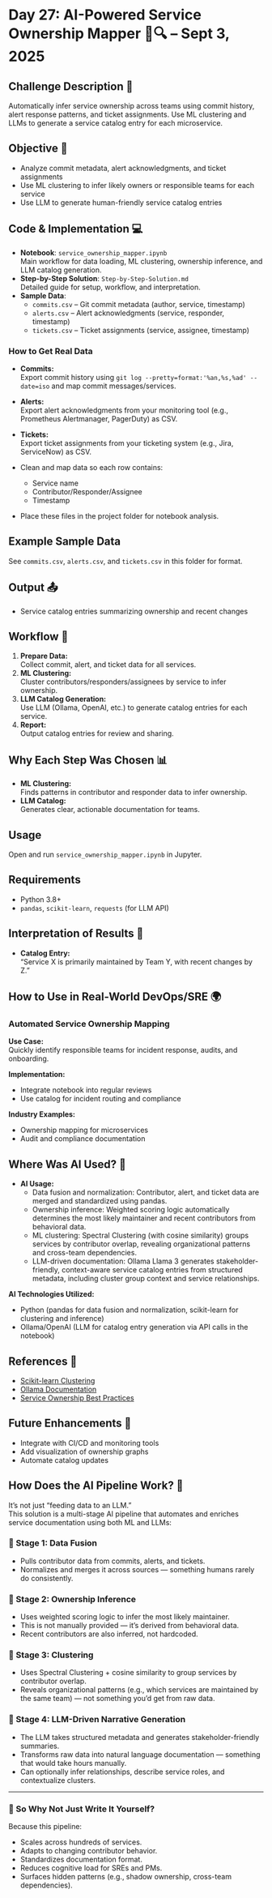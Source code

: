 # Day 27: AI-Powered Service Ownership Mapper 🧠🔍 – Sept 3, 2025

## Challenge Description 🎯
Automatically infer service ownership across teams using commit history, alert response patterns, and ticket assignments. Use ML clustering and LLMs to generate a service catalog entry for each microservice.

## Objective 🚀
- Analyze commit metadata, alert acknowledgments, and ticket assignments
- Use ML clustering to infer likely owners or responsible teams for each service
- Use LLM to generate human-friendly service catalog entries

## Code & Implementation 💻
- **Notebook**: `service_ownership_mapper.ipynb`  
  Main workflow for data loading, ML clustering, ownership inference, and LLM catalog generation.
- **Step-by-Step Solution**: `Step-by-Step-Solution.md`  
  Detailed guide for setup, workflow, and interpretation.
- **Sample Data**:  
  - `commits.csv` – Git commit metadata (author, service, timestamp)
  - `alerts.csv` – Alert acknowledgments (service, responder, timestamp)
  - `tickets.csv` – Ticket assignments (service, assignee, timestamp)

### How to Get Real Data

- **Commits:**  
  Export commit history using `git log --pretty=format:'%an,%s,%ad' --date=iso` and map commit messages/services.
- **Alerts:**  
  Export alert acknowledgments from your monitoring tool (e.g., Prometheus Alertmanager, PagerDuty) as CSV.
- **Tickets:**  
  Export ticket assignments from your ticketing system (e.g., Jira, ServiceNow) as CSV.

- Clean and map data so each row contains:  
  - Service name  
  - Contributor/Responder/Assignee  
  - Timestamp

- Place these files in the project folder for notebook analysis.

## Example Sample Data

See `commits.csv`, `alerts.csv`, and `tickets.csv` in this folder for format.

## Output 📤
  - Service catalog entries summarizing ownership and recent changes

## Workflow 🔄
1. **Prepare Data:**  
   Collect commit, alert, and ticket data for all services.
2. **ML Clustering:**  
   Cluster contributors/responders/assignees by service to infer ownership.
3. **LLM Catalog Generation:**  
   Use LLM (Ollama, OpenAI, etc.) to generate catalog entries for each service.
4. **Report:**  
   Output catalog entries for review and sharing.

## Why Each Step Was Chosen 📊
- **ML Clustering:**  
  Finds patterns in contributor and responder data to infer ownership.
- **LLM Catalog:**  
  Generates clear, actionable documentation for teams.

## Usage

Open and run `service_ownership_mapper.ipynb` in Jupyter.

## Requirements

- Python 3.8+
- `pandas`, `scikit-learn`, `requests` (for LLM API)

## Interpretation of Results 🧠
- **Catalog Entry:**  
  “Service X is primarily maintained by Team Y, with recent changes by Z.”

## How to Use in Real-World DevOps/SRE 🌍

### Automated Service Ownership Mapping
**Use Case:**  
Quickly identify responsible teams for incident response, audits, and onboarding.

**Implementation:**  
- Integrate notebook into regular reviews
- Use catalog for incident routing and compliance

**Industry Examples:**  
- Ownership mapping for microservices
- Audit and compliance documentation

## Where Was AI Used? 🤖

- **AI Usage:**  
  - Data fusion and normalization: Contributor, alert, and ticket data are merged and standardized using pandas.
  - Ownership inference: Weighted scoring logic automatically determines the most likely maintainer and recent contributors from behavioral data.
  - ML clustering: Spectral Clustering (with cosine similarity) groups services by contributor overlap, revealing organizational patterns and cross-team dependencies.
  - LLM-driven documentation: Ollama Llama 3 generates stakeholder-friendly, context-aware service catalog entries from structured metadata, including cluster group context and service relationships.

**AI Technologies Utilized:**  
- Python (pandas for data fusion and normalization, scikit-learn for clustering and inference)
- Ollama/OpenAI (LLM for catalog entry generation via API calls in the notebook)

## References 📖
- [Scikit-learn Clustering](https://scikit-learn.org/stable/modules/clustering.html)
- [Ollama Documentation](https://ollama.com/docs)
- [Service Ownership Best Practices](https://sre.google/sre-book/service-ownership/)

## Future Enhancements 🚀
- Integrate with CI/CD and monitoring tools
- Add visualization of ownership graphs
- Automate catalog updates

## How Does the AI Pipeline Work? 🤖

It’s not just “feeding data to an LLM.”  
This solution is a multi-stage AI pipeline that automates and enriches service documentation using both ML and LLMs:

### 🔹 Stage 1: Data Fusion

- Pulls contributor data from commits, alerts, and tickets.
- Normalizes and merges it across sources — something humans rarely do consistently.

### 🔹 Stage 2: Ownership Inference

- Uses weighted scoring logic to infer the most likely maintainer.
- This is not manually provided — it’s derived from behavioral data.
- Recent contributors are also inferred, not hardcoded.

### 🔹 Stage 3: Clustering

- Uses Spectral Clustering + cosine similarity to group services by contributor overlap.
- Reveals organizational patterns (e.g., which services are maintained by the same team) — not something you’d get from raw data.

### 🔹 Stage 4: LLM-Driven Narrative Generation

- The LLM takes structured metadata and generates stakeholder-friendly summaries.
- Transforms raw data into natural language documentation — something that would take hours manually.
- Can optionally infer relationships, describe service roles, and contextualize clusters.

---

### 🧾 So Why Not Just Write It Yourself?

Because this pipeline:

- Scales across hundreds of services.
- Adapts to changing contributor behavior.
- Standardizes documentation format.
- Reduces cognitive load for SREs and PMs.
- Surfaces hidden patterns (e.g., shadow ownership, cross-team dependencies).

